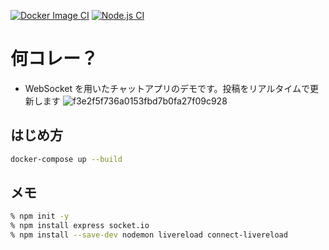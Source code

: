 [![Docker Image CI](https://github.com/hideyuki-matsuyama/websocket_chat_demo/actions/workflows/docker-image.yml/badge.svg)](https://github.com/hideyuki-matsuyama/websocket_chat_demo/actions/workflows/docker-image.yml)
[![Node.js CI](https://github.com/hideyuki-matsuyama/websocket_chat_demo/actions/workflows/nodejs-ci.yml/badge.svg)](https://github.com/hideyuki-matsuyama/websocket_chat_demo/actions/workflows/nodejs-ci.yml)

# 何コレー？

- WebSocket を用いたチャットアプリのデモです。投稿をリアルタイムで更新します
  ![f3e2f5f736a0153fbd7b0fa27f09c928](https://github.com/user-attachments/assets/efa591e5-6658-4d46-bafd-0348e393b6ef)

## はじめ方

```sh
docker-compose up --build
```

## メモ

```sh
% npm init -y
% npm install express socket.io
% npm install --save-dev nodemon livereload connect-livereload
```
